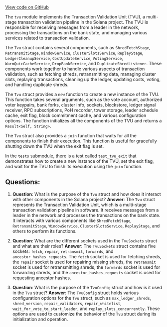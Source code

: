 [View code on GitHub](https://github.com/solana-labs/solana/blob/master/core/src/tvu.rs)

The `tvu` module implements the Transaction Validation Unit (TVU), a multi-stage transaction validation pipeline in the Solana project. The TVU is responsible for receiving messages from a leader in the network, processing the transactions on the bank state, and managing various services related to transaction validation.

The `Tvu` struct contains several components, such as `ShredFetchStage`, `RetransmitStage`, `WindowService`, `ClusterSlotsService`, `ReplayStage`, `LedgerCleanupService`, `CostUpdateService`, `VotingService`, `WarmQuicCacheService`, `DropBankService`, and `DuplicateShredListener`. These components work together to handle various aspects of transaction validation, such as fetching shreds, retransmitting data, managing cluster slots, replaying transactions, cleaning up the ledger, updating costs, voting, and handling duplicate shreds.

The `Tvu` struct provides a `new` function to create a new instance of the TVU. This function takes several arguments, such as the vote account, authorized voter keypairs, bank forks, cluster info, sockets, blockstore, ledger signal receiver, RPC subscriptions, PoH recorder, tower storage, leader schedule cache, exit flag, block commitment cache, and various configuration options. The function initializes all the components of the TVU and returns a `Result<Self, String>`.

The `Tvu` struct also provides a `join` function that waits for all the components to finish their execution. This function is useful for gracefully shutting down the TVU when the exit flag is set.

In the `tests` submodule, there is a test called `test_tvu_exit` that demonstrates how to create a new instance of the TVU, set the exit flag, and wait for the TVU to finish its execution using the `join` function.
## Questions: 
 1. **Question**: What is the purpose of the `Tvu` struct and how does it interact with other components in the Solana project?
   **Answer**: The `Tvu` struct represents the Transaction Validation Unit, which is a multi-stage transaction validation pipeline in software. It receives messages from a leader in the network and processes the transactions on the bank state. It interacts with various components like `ShredFetchStage`, `RetransmitStage`, `WindowService`, `ClusterSlotsService`, `ReplayStage`, and others to perform its functions.

2. **Question**: What are the different sockets used in the `TvuSockets` struct and what are their roles?
   **Answer**: The `TvuSockets` struct contains five sockets: `fetch`, `repair`, `retransmit`, `forwards`, and `ancestor_hashes_requests`. The `fetch` socket is used for fetching shreds, the `repair` socket is used for repairing missing shreds, the `retransmit` socket is used for retransmitting shreds, the `forwards` socket is used for forwarding shreds, and the `ancestor_hashes_requests` socket is used for requesting ancestor hashes.

3. **Question**: What is the purpose of the `TvuConfig` struct and how is it used in the `Tvu` struct?
   **Answer**: The `TvuConfig` struct holds various configuration options for the `Tvu` struct, such as `max_ledger_shreds`, `shred_version`, `repair_validators`, `repair_whitelist`, `wait_for_vote_to_start_leader`, and `replay_slots_concurrently`. These options are used to customize the behavior of the `Tvu` struct during its initialization and operation.